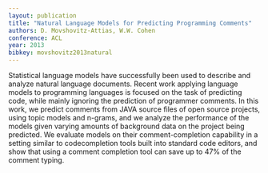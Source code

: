 ```yaml
---
layout: publication
title: "Natural Language Models for Predicting Programming Comments"
authors: D. Movshovitz-Attias, W.W. Cohen
conference: ACL
year: 2013
bibkey: movshovitz2013natural
---
```

Statistical language models have successfully been used to describe and analyze
natural language documents. Recent work
applying language models to programming languages is focused on the task
of predicting code, while mainly ignoring
the prediction of programmer comments.
In this work, we predict comments from
JAVA source files of open source projects,
using topic models and n-grams, and we
analyze the performance of the models
given varying amounts of background data
on the project being predicted. We evaluate models on their comment-completion
capability in a setting similar to codecompletion tools built into standard code
editors, and show that using a comment
completion tool can save up to 47% of the
comment typing.

